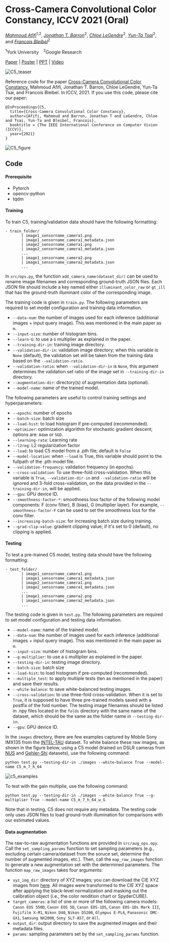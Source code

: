 # Cross-Camera Convolutional Color Constancy, ICCV 2021 (Oral)

*[Mahmoud Afifi](https://sites.google.com/view/mafifi)*<sup>1,2</sup>, *[Jonathan T. Barron](https://jonbarron.info/)*<sup>2</sup>, *[Chloe LeGendre](http://www.chloelegendre.com/)*<sup>2</sup>, *[Yun-Ta Tsai](https://scholar.google.com/citations?user=7fUcF9UAAAAJ&hl=en)*<sup>2</sup>, and *[Francois Bleibel](https://www.linkedin.com/in/fbleibel)*<sup>2</sup>

<sup>1</sup>York University  &ensp; <sup>2</sup>Google Research


[Paper](https://arxiv.org/pdf/2011.11890.pdf) | [Poster](https://drive.google.com/file/d/1j3FyeZpoGv638qGslARCEv3ue4Wt-38y/view) | [PPT](https://docs.google.com/presentation/d/1MTidjeFEwvoOBNAYgC3r8P9y60Axej0f/edit?rtpof=true&sd=true) | [Video](https://www.youtube.com/watch?v=BFYhbxo9jK8)

![C5_teaser](https://user-images.githubusercontent.com/37669469/103726597-4de63f80-4fa7-11eb-851a-7c35b38d8806.gif)


Reference code for the paper [Cross-Camera Convolutional Color Constancy.](https://arxiv.org/pdf/2011.11890.pdf) Mahmoud Afifi, Jonathan T. Barron, Chloe LeGendre, Yun-Ta Tsai, and Francois Bleibel. In ICCV, 2021. If you use this code, please cite our paper:
```
@InProceedings{C5,
  title={Cross-Camera Convolutional Color Constancy},
  author={Afifi, Mahmoud and Barron, Jonathan T and LeGendre, Chloe and Tsai, Yun-Ta and Bleibel, Francois},
  booktitle = {The IEEE International Conference on Computer Vision (ICCV)},
  year={2021}
}
```

![C5_figure](https://user-images.githubusercontent.com/37669469/103725576-e3cc9b00-4fa4-11eb-8b63-e23de06f3673.jpg)


## Code
#### Prerequisite
* Pytorch
* opencv-python
* tqdm


#### Training 
To train C5, training/validation data should have the following formatting:
```
- train_folder/
       | image1_sensorname_camera1.png
       | image1_sensorname_camera1_metadata.json
       | image2_sensorname_camera1.png
       | image2_sensorname_camera1_metadata.json
       ...
       | image1_sensorname_camera2.png
       | image1_sensorname_camera2_metadata.json
       ...
```

In `src/ops.py`, the function `add_camera_name(dataset_dir)` can be used to rename image filenames and corresponding ground-truth JSON files. Each JSON file should include a key named either `illuminant_color_raw` or `gt_ill` that has the ground-truth illuminant color of the corresponding image. 

The training code is given in `train.py`. The following parameters are required to set model configuration and training data information. 
  * `--data-num`: the number of images used for each inference (additional images + input query image). This was mentioned in the main paper as `m`. 
  * `--input-size`: number of histogram bins. 
  * `--learn-G`: to use a `G` multiplier as explained in the paper.
  * `--training-dir-in`: training image directory.
  * `--validation-dir-in`: validation image directory; when this variable is `None` (default), the validation set will be taken from the training data based on the `--validation-ratio`.
  * `--validation-ratio`: when `--validation-dir-in` is `None`, this argument determines the validation set ratio of the image set in `--training-dir-in` directory.
  * `--augmentation-dir`: directory(s) of augmentation data (optional). 
  * `--model-name`: name of the trained model. 

The following parameters are useful to control training settings and hyperparameters:
  * `--epochs`: number of epochs
  * `--batch-size`: batch size
  * `--load-hist`: to load histogram if pre-computed (recommended). 
  * `-optimizer`: optimization algorithm for stochastic gradient descent; options are: `Adam` or `SGD`.
  * `--learning-rate`: Learning rate
  * `--l2reg`: L2 regularization factor
  * `--load`: to load C5 model from a .pth file; default is `False`
  * `--model-location`: when `--load` is True, this variable should point to the fullpath of the .pth model file.
  * `--validation-frequency`: validation frequency (in epochs).
  * `--cross-validation`: To use three-fold cross-validation. When this variable is `True`, `--validation-dir-in` and `--validation-ratio` will be ignored and 3-fold cross-validation, on the data provided in the `--training-dir-in`, will be applied. 
  * `--gpu`: GPU device ID. 
  * `--smoothness-factor-*`: smoothness loss factor of the following model components: F (conv filter), B (bias), G (multiplier layer). For example, `--smoothness-factor-F` can be used to set the smoothness loss for the conv filter. 
  * `--increasing-batch-size`: for increasing batch size during training.
  * `--grad-clip-value`: gradient clipping value; if it's set to 0 (default), no clipping is applied.


#### Testing
To test a pre-trained C5 model, testing data should have the following formatting:
```
- test_folder/
       | image1_sensorname_camera1.png
       | image1_sensorname_camera1_metadata.json
       | image2_sensorname_camera1.png
       | image2_sensorname_camera1_metadata.json
       ...
       | image1_sensorname_camera2.png
       | image1_sensorname_camera2_metadata.json
       ...
```

The testing code is given in `test.py`. The following parameters are required to set model configuration and testing data information. 
  * `--model-name`: name of the trained model.
  * `--data-num`: the number of images used for each inference (additional images + input query image). This was mentioned in the main paper as `m`.
  * `--input-size`: number of histogram bins. 
  * `--g-multiplier`: to use a `G` multiplier as explained in the paper.
  * `--testing-dir-in`: testing image directory.
  * `--batch-size`: batch size
  * `--load-hist`: to load histogram if pre-computed (recommended). 
  * `--multiple_test`: to apply multiple tests (ten as mentioned in the paper) and save their results.
  * `--white-balance`: to save white-balanced testing images.
  * `--cross-validation`: to use three-fold cross-validation. When it is set to `True`, it is supposed to have three pre-trained models saved with a postfix of the fold number. The testing image filenames should be listed in .npy files located in the `folds` directory with the same name of the dataset, which should be the same as the folder name in `--testing-dir-in`. 
  * `--gpu`: GPU device ID. 

In the `images` directory, there are few examples captured by Mobile Sony IMX135 from the [INTEL-TAU](https://etsin.fairdata.fi/dataset/f0570a3f-3d77-4f44-9ef1-99ab4878f17c) dataset. To white balance these raw images, as shown in the figure below, using a C5 model (trained on DSLR cameras from [NUS](http://cvil.eecs.yorku.ca/projects/public_html/illuminant/illuminant.html) and [Gehler-Shi](https://www2.cs.sfu.ca/~colour/data/shi_gehler/) datasets), use the following command:

`python test.py --testing-dir-in ./images --white-balance True --model-name C5_m_7_h_64`

  
 ![c5_examples](https://user-images.githubusercontent.com/37669469/128657485-b93e47b5-c52d-46a3-86b7-0cdd771084bc.jpg)
 
 To test with the gain multiplie, use the following command:
 
 `python test.py --testing-dir-in ./images --white-balance True --g-multiplier True --model-name C5_m_7_h_64_w_G`
 
  
Note that in testing, C5 does not require any metadata. The testing code only uses JSON files to load ground-truth illumination for comparisons with our estimated values.


#### Data augmentation
The raw-to-raw augmentation functions are provided in `src/aug_ops.opy`. Call the `set_sampling_params` function to set sampling parameters (e.g., excluding certain camera/dataset from the soruce set, determine the number of augmented images, etc.). Then, call the `map_raw_images` function to generate a new augmentation set with the determined parameters. The function `map_raw_images` takes four arguments:
* `xyz_img_dir`: directory of XYZ images; you can download the CIE XYZ images from [here](https://drive.google.com/file/d/1ylf1AnjcdNBbSINS4t6rlfb5U2RJeKQT/view?usp=sharing). All images were transformed to the CIE XYZ space after applying the black-level normalization and masking out the calibration object (i.e., the color rendition chart or SpyderCUBE). 
* `target_cameras`: a list of one or more of the following camera models:
`Canon EOS 550D`, `Canon EOS 5D`, `Canon EOS-1DS`, `Canon EOS-1Ds Mark III`, `Fujifilm X-M1`, `Nikon D40`, `Nikon D5200`, `Olympus E-PL6`, `Panasonic DMC-GX1`, `Samsung NX2000`, `Sony SLT-A57`, or `All`.
* `output_dir`: output directory to save the augmented images and their metadata files.
* `params`: sampling parameters set by the `set_sampling_params` function.


